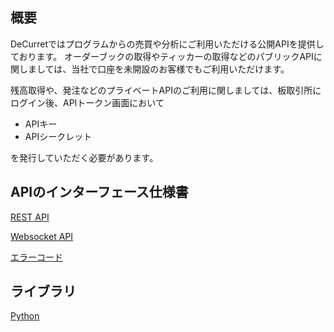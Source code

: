 ## 概要
DeCurretではプログラムからの売買や分析にご利用いただける公開APIを提供しております。
オーダーブックの取得やティッカーの取得などのパブリックAPIに関しましては、当社で口座を未開設のお客様でもご利用いただけます。

残高取得や、発注などのプライベートAPIのご利用に関しましては、板取引所にログイン後、APIトークン画面において
- APIキー
- APIシークレット

を発行していただく必要があります。

## APIのインターフェース仕様書
[REST API](docs/rest-api.md)

[Websocket API](docs/ws-api.md)

[エラーコード](docs/errorcode.md)



## ライブラリ
[Python](libs/pynex.py)


